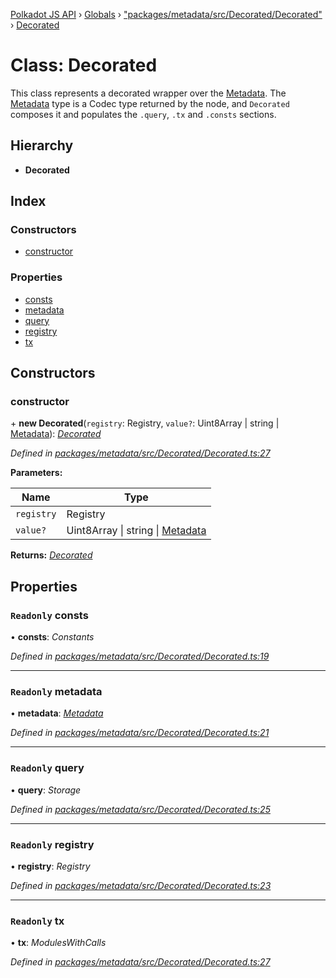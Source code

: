 [Polkadot JS API](../README.md) › [Globals](../globals.md) › ["packages/metadata/src/Decorated/Decorated"](../modules/_packages_metadata_src_decorated_decorated_.md) › [Decorated](_packages_metadata_src_decorated_decorated_.decorated.md)

# Class: Decorated

This class represents a decorated wrapper over the [Metadata](_packages_metadata_src_metadata_metadata_.metadata.md). The
[Metadata](_packages_metadata_src_metadata_metadata_.metadata.md) type is a Codec type returned by the node, and `Decorated`
composes it and populates the `.query`, `.tx` and `.consts` sections.

## Hierarchy

* **Decorated**

## Index

### Constructors

* [constructor](_packages_metadata_src_decorated_decorated_.decorated.md#constructor)

### Properties

* [consts](_packages_metadata_src_decorated_decorated_.decorated.md#readonly-consts)
* [metadata](_packages_metadata_src_decorated_decorated_.decorated.md#readonly-metadata)
* [query](_packages_metadata_src_decorated_decorated_.decorated.md#readonly-query)
* [registry](_packages_metadata_src_decorated_decorated_.decorated.md#readonly-registry)
* [tx](_packages_metadata_src_decorated_decorated_.decorated.md#readonly-tx)

## Constructors

###  constructor

\+ **new Decorated**(`registry`: Registry, `value?`: Uint8Array | string | [Metadata](_packages_metadata_src_metadata_metadata_.metadata.md)): *[Decorated](_packages_metadata_src_decorated_decorated_.decorated.md)*

*Defined in [packages/metadata/src/Decorated/Decorated.ts:27](https://github.com/polkadot-js/api/blob/ebe6d03762/packages/metadata/src/Decorated/Decorated.ts#L27)*

**Parameters:**

Name | Type |
------ | ------ |
`registry` | Registry |
`value?` | Uint8Array &#124; string &#124; [Metadata](_packages_metadata_src_metadata_metadata_.metadata.md) |

**Returns:** *[Decorated](_packages_metadata_src_decorated_decorated_.decorated.md)*

## Properties

### `Readonly` consts

• **consts**: *Constants*

*Defined in [packages/metadata/src/Decorated/Decorated.ts:19](https://github.com/polkadot-js/api/blob/ebe6d03762/packages/metadata/src/Decorated/Decorated.ts#L19)*

___

### `Readonly` metadata

• **metadata**: *[Metadata](_packages_metadata_src_metadata_metadata_.metadata.md)*

*Defined in [packages/metadata/src/Decorated/Decorated.ts:21](https://github.com/polkadot-js/api/blob/ebe6d03762/packages/metadata/src/Decorated/Decorated.ts#L21)*

___

### `Readonly` query

• **query**: *Storage*

*Defined in [packages/metadata/src/Decorated/Decorated.ts:25](https://github.com/polkadot-js/api/blob/ebe6d03762/packages/metadata/src/Decorated/Decorated.ts#L25)*

___

### `Readonly` registry

• **registry**: *Registry*

*Defined in [packages/metadata/src/Decorated/Decorated.ts:23](https://github.com/polkadot-js/api/blob/ebe6d03762/packages/metadata/src/Decorated/Decorated.ts#L23)*

___

### `Readonly` tx

• **tx**: *ModulesWithCalls*

*Defined in [packages/metadata/src/Decorated/Decorated.ts:27](https://github.com/polkadot-js/api/blob/ebe6d03762/packages/metadata/src/Decorated/Decorated.ts#L27)*
